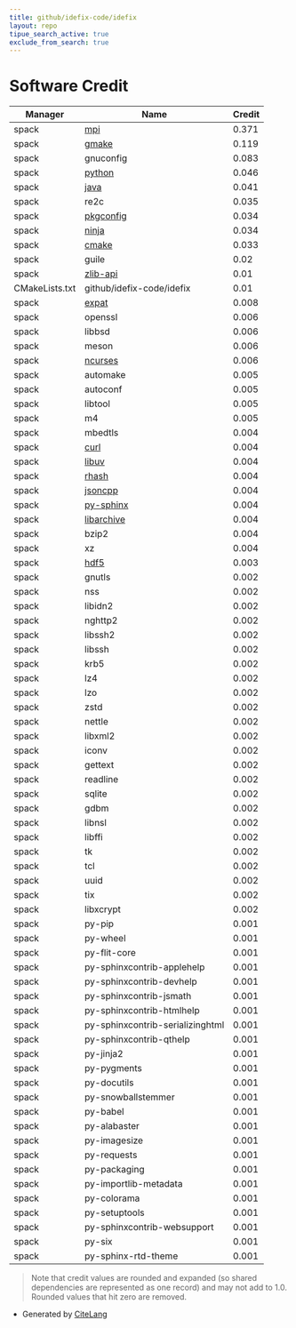 ```yaml
---
title: github/idefix-code/idefix
layout: repo
tipue_search_active: true
exclude_from_search: true
---
```

# Software Credit

|Manager|Name|Credit|
|-------|----|------|
|spack|[mpi](https://developer.nvidia.com/hpc-sdk)|0.371|
|spack|[gmake](https://www.gnu.org/software/make/)|0.119|
|spack|gnuconfig|0.083|
|spack|[python](https://www.python.org/)|0.046|
|spack|[java](https://www.oracle.com/technetwork/java/javase/downloads/index.html)|0.041|
|spack|re2c|0.035|
|spack|[pkgconfig](http://pkgconf.org/)|0.034|
|spack|[ninja](https://ninja-build.org/)|0.034|
|spack|[cmake](https://www.cmake.org)|0.033|
|spack|guile|0.02|
|spack|[zlib-api](https://github.com/zlib-ng/zlib-ng)|0.01|
|CMakeLists.txt|github/idefix-code/idefix|0.01|
|spack|[expat](https://libexpat.github.io/)|0.008|
|spack|openssl|0.006|
|spack|libbsd|0.006|
|spack|meson|0.006|
|spack|[ncurses](https://invisible-island.net/ncurses/ncurses.html)|0.006|
|spack|automake|0.005|
|spack|autoconf|0.005|
|spack|libtool|0.005|
|spack|m4|0.005|
|spack|mbedtls|0.004|
|spack|[curl](https://curl.se/)|0.004|
|spack|[libuv](https://libuv.org)|0.004|
|spack|[rhash](https://sourceforge.net/projects/rhash/)|0.004|
|spack|[jsoncpp](https://github.com/open-source-parsers/jsoncpp)|0.004|
|spack|[py-sphinx](https://www.sphinx-doc.org/en/master/)|0.004|
|spack|[libarchive](https://www.libarchive.org)|0.004|
|spack|bzip2|0.004|
|spack|xz|0.004|
|spack|[hdf5](https://portal.hdfgroup.org)|0.003|
|spack|gnutls|0.002|
|spack|nss|0.002|
|spack|libidn2|0.002|
|spack|nghttp2|0.002|
|spack|libssh2|0.002|
|spack|libssh|0.002|
|spack|krb5|0.002|
|spack|lz4|0.002|
|spack|lzo|0.002|
|spack|zstd|0.002|
|spack|nettle|0.002|
|spack|libxml2|0.002|
|spack|iconv|0.002|
|spack|gettext|0.002|
|spack|readline|0.002|
|spack|sqlite|0.002|
|spack|gdbm|0.002|
|spack|libnsl|0.002|
|spack|libffi|0.002|
|spack|tk|0.002|
|spack|tcl|0.002|
|spack|uuid|0.002|
|spack|tix|0.002|
|spack|libxcrypt|0.002|
|spack|py-pip|0.001|
|spack|py-wheel|0.001|
|spack|py-flit-core|0.001|
|spack|py-sphinxcontrib-applehelp|0.001|
|spack|py-sphinxcontrib-devhelp|0.001|
|spack|py-sphinxcontrib-jsmath|0.001|
|spack|py-sphinxcontrib-htmlhelp|0.001|
|spack|py-sphinxcontrib-serializinghtml|0.001|
|spack|py-sphinxcontrib-qthelp|0.001|
|spack|py-jinja2|0.001|
|spack|py-pygments|0.001|
|spack|py-docutils|0.001|
|spack|py-snowballstemmer|0.001|
|spack|py-babel|0.001|
|spack|py-alabaster|0.001|
|spack|py-imagesize|0.001|
|spack|py-requests|0.001|
|spack|py-packaging|0.001|
|spack|py-importlib-metadata|0.001|
|spack|py-colorama|0.001|
|spack|py-setuptools|0.001|
|spack|py-sphinxcontrib-websupport|0.001|
|spack|py-six|0.001|
|spack|py-sphinx-rtd-theme|0.001|


> Note that credit values are rounded and expanded (so shared dependencies are represented as one record) and may not add to 1.0. Rounded values that hit zero are removed.


- Generated by [CiteLang](https://github.com/vsoch/citelang)
